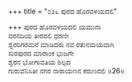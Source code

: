 +++
title = "೦೨೬ ಪುರದ ಹೊರವಳಯದಲಿ"

+++
ಪುರದ ಹೊರವಳಯದಲಿ ಯಮುನಾ  
ವರನದಿಯ ತೀರದಲಿ ಧರಣೀ  
ಶ್ವರರಿಗರಮನೆ ಮಾಡಿದರು ನವ ರತುನಮಯವಾಗಿ  
ಸುರಪುರದ ಮಾರಾಂಕ ಭುಜಗೇ  
ಶ್ವರನ ಭೋಗಾವತಿಯ ಶಿಲ್ಪದ   
ಗುರುವೆನಿಸಿತೀ ನಗರ ನಾರಾಯಣನ ಕರುಣದಲಿ    ॥26॥